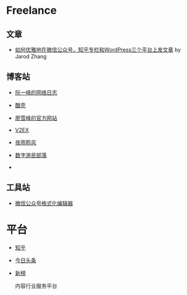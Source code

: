 # Freelance

## 文章

- [如何优雅地在微信公众号，知乎专栏和WordPress三个平台上发文章](https://zhuanlan.zhihu.com/p/28522623) by Jarod Zhang



## 博客站

- [阮一峰的网络日志](ruanyifeng.com)
- [酷壳](https://coolshell.cn/)

- [廖雪峰的官方网站](https://www.liaoxuefeng.com/)
- [V2EX](https://www.v2ex.com/)
- [夜雨聆风](http://www.yeyulingfeng.com/)
- [数字游民部落](https://jarodise.com/)
- 

## 工具站

- [微信公众号格式化编辑器](https://lab.lyric.im/wxformat/#)



# 平台

- [知乎](https://www.zhihu.com/)

- [今日头条](https://mp.toutiao.com/)

- [新榜](https://www.newrank.cn/)

  内容行业服务平台







